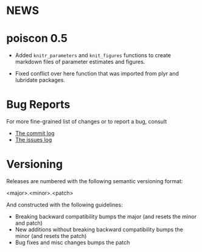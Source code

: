 # NEWS

# poiscon 0.5

* Added `knitr_parameters` and `knit_figures` functions to create markdown
files of parameter estimates and figures.

* Fixed conflict over here function that was imported from plyr and lubridate
packages.

# Bug Reports 

For more fine-grained list of changes or to report a bug, consult 

* [The commit log](https://github.com/poissonconsulting/poiscon/commits/master)
* [The issues log](https://github.com/poissonconsulting/poiscon/issues)

# Versioning

Releases are numbered with the following semantic versioning format:

\<major\>.\<minor\>.\<patch\>

And constructed with the following guidelines:

* Breaking backward compatibility bumps the major (and resets the minor 
  and patch)
* New additions without breaking backward compatibility bumps the minor 
  (and resets the patch)
* Bug fixes and misc changes bumps the patch
